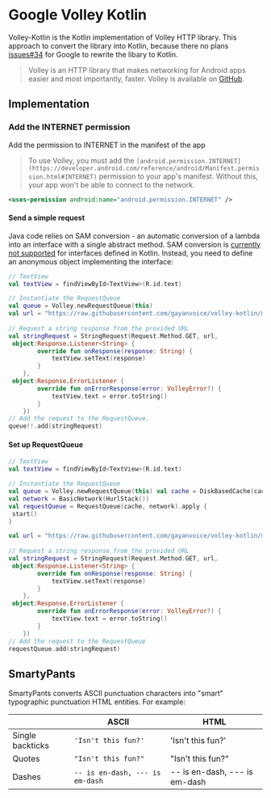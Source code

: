 # Google Volley Kotlin
Volley-Kotlin is the Kotlin implementation of Volley HTTP library. This approach to convert the library into Kotlin, because there no plans [issues#34](https://github.com/google/volley/issues/34) for Google to rewrite the libary to Kotlin.

>Volley is an HTTP library that makes networking for Android apps easier and most importantly, faster. Volley is available on [GitHub](https://github.com/google/volley).

##  Implementation
### Add the INTERNET permission
Add the permission to INTERNET in the manifest of the app
>To use Volley, you must add the `[android.permission.INTERNET](https://developer.android.com/reference/android/Manifest.permission.html#INTERNET)` permission to your app's manifest. Without this, your app won't be able to connect to the network.

```XML
<uses-permission android:name="android.permission.INTERNET" />
```
#### Send a simple request
Java code relies on SAM conversion - an automatic conversion of a lambda into an interface with a single abstract method. SAM conversion is [currently not supported](https://youtrack.jetbrains.com/issue/KT-7770) for interfaces defined in Kotlin. Instead, you need to define an anonymous object implementing the interface:
```Kotlin
// TextView
val textView = findViewById<TextView>(R.id.text)

// Instantiate the RequestQueue
val queue = Volley.newRequestQueue(this)  
val url = "https://raw.githubusercontent.com/gayanvoice/volley-kotlin/master/data/sample.txt" 
 
// Request a string response from the provided URL
val stringRequest = StringRequest(Request.Method.GET, url,  
 object:Response.Listener<String> {  
        override fun onResponse(response: String) {  
            textView.setText(response)  
        }  
    },  
 object:Response.ErrorListener {  
        override fun onErrorResponse(error: VolleyError?) {  
            textView.text = error.toString()  
        }  
    })
// Add the request to the RequestQueue.  
queue!!.add(stringRequest)
```
#### Set up RequestQueue
```Kotlin
// TextView
val textView = findViewById<TextView>(R.id.text)

// Instantiate the RequestQueue
val queue = Volley.newRequestQueue(this) val cache = DiskBasedCache(cacheDir, 1024 * 1024) // 1MB cap  
val network = BasicNetwork(HurlStack())  
val requestQueue = RequestQueue(cache, network).apply {  
 start()
}

val url = "https://raw.githubusercontent.com/gayanvoice/volley-kotlin/master/data/sample.txt" 
 
// Request a string response from the provided URL
val stringRequest = StringRequest(Request.Method.GET, url,  
 object:Response.Listener<String> {  
        override fun onResponse(response: String) {  
            textView.setText(response)  
        }  
    },  
 object:Response.ErrorListener {  
        override fun onErrorResponse(error: VolleyError?) {  
            textView.text = error.toString()  
        }  
    })
// Add the request to the RequestQueue
requestQueue.add(stringRequest)
```
## SmartyPants

SmartyPants converts ASCII punctuation characters into "smart" typographic punctuation HTML entities. For example:

|                |ASCII                          |HTML                         |
|----------------|-------------------------------|-----------------------------|
|Single backticks|`'Isn't this fun?'`            |'Isn't this fun?'            |
|Quotes          |`"Isn't this fun?"`            |"Isn't this fun?"            |
|Dashes          |`-- is en-dash, --- is em-dash`|-- is en-dash, --- is em-dash|
